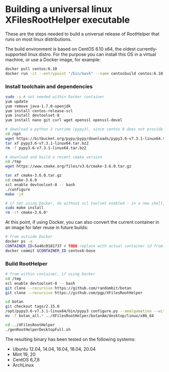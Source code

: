 # Building a universal linux XFilesRootHelper executable

These are the steps needed to build a universal release of RootHelper that runs on most linux distributions.

The build environment is based on CentOS 6.10 x64, the oldest currently-supported linux distro.
For the purpose you can install this OS in a virtual machine, or use a Docker image, for example:

```sh
docker pull centos:6.10
docker run -it --entrypoint "/bin/bash" --name centosbuild centos:6.10 -i
```

### Install toolchain and dependencies

```sh
sudo -s # not needed within Docker container
yum update
yum remove java-1.7.0-openjdk
yum install centos-release-scl
yum install devtoolset-8
yum install nano git curl wget openssl openssl-devel

# download a python 3 runtime (pypy3), since centos 6 does not provide recent python3 packages
cd /opt
wget https://bitbucket.org/pypy/pypy/downloads/pypy3.6-v7.3.1-linux64.tar.bz2
tar xf pypy3.6-v7.3.1-linux64.tar.bz2
rm -f pypy3.6-v7.3.1-linux64.tar.bz2

# download and build a recent cmake version
cd /tmp
wget https://www.cmake.org/files/v3.6/cmake-3.6.0.tar.gz

tar xf cmake-3.6.0.tar.gz
cd cmake-3.6.0
scl enable devtoolset-8 -- bash
./configure
make -j4

# if not using Docker, do without scl toolset enabled - in a new shell, or ctrl-D on the current - otherwise a syntax error is thrown
sudo make install
rm -rf cmake-3.6.0*
```

At this point, if using Docker, you can also convert the current container in an image for later reuse in future builds:
```sh
# from outside Docker
docker ps -a
CONTAINER_ID=5a46c0181737 # TODO replace with actual container id from previous command
docker commit $CONTAINER_ID centos6-base
```

### Build RootHelper

```sh
# from within container, if using Docker
cd /tmp
scl enable devtoolset-8 -- bash
git clone --recursive https://github.com/randombit/botan
git clone --recursive https://github.com/pgp/XFilesRootHelper

cd botan
git checkout tags/2.15.0
/opt/pypy3.6-v7.3.1-linux64/bin/pypy3 configure.py --amalgamation --without-os-feature=getauxval --disable-modules=pkcs11,tls_10 --cpu=x64 --os=linux --cc=gcc
mv -f botan_all.* ../XFilesRootHelper/botanAm/desktop/linux/x86_64

cd ../XFilesRootHelper
./genRootHelperDesktopFull.sh

```

The resulting binary has been tested on the following systems:
- Ubuntu 12.04, 14.04, 16.04, 18.04, 20.04
- Mint 19, 20
- CentOS 6,7,8
- ArchLinux

